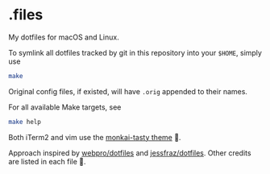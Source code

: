 # .files

My dotfiles for macOS and Linux.

To symlink all dotfiles tracked by git in this repository into your `$HOME`,
simply use

```sh
make
```

Original config files, if existed, will have `.orig` appended to their names.

For all available Make targets, see

```sh
make help
```

Both iTerm2 and vim use the [monkai-tasty
theme](https://github.com/patstockwell/vim-monokai-tasty) 🎉.

Approach inspired by [webpro/dotfiles](https://github.com/webpro/dotfiles) and
[jessfraz/dotfiles](https://github.com/jessfraz/dotfiles). Other credits are
listed in each file 🖖.
